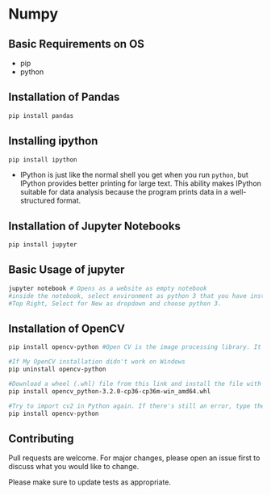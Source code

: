 # Numpy

## Basic Requirements on OS
* pip
* python

## Installation of Pandas
``` bash
pip install pandas
```
## Installing ipython
```bash
pip install ipython
```
* IPython is just like the normal shell you get when you run `python`, but IPython provides better printing for large text. This ability makes IPython suitable for data analysis because the program prints data in a well-structured format.
## Installation of Jupyter Notebooks
``` bash
pip install jupyter
```
## Basic Usage of jupyter
```bash
jupyter notebook # Opens as a website as empty notebook
#inside the notebook, select environment as python 3 that you have installed on your machine.
#Top Right, Select for New as dropdown and choose python 3.
```
## Installation of OpenCV
``` bash
pip install opencv-python #Open CV is the image processing library. It is referred as cv2.

#If My OpenCV installation didn't work on Windows
pip uninstall opencv-python

#Download a wheel (.whl) file from this link and install the file with pip. Make sure you download the correct file for your #Windows and your Python versions. For example, for Python 3.6 on Windows 64-bit you would do this:
pip install opencv_python‑3.2.0‑cp36‑cp36m‑win_amd64.whl 

#Try to import cv2 in Python again. If there's still an error, type the following again in the command line:
pip install opencv-python 
```
## Contributing
Pull requests are welcome. For major changes, please open an issue first to discuss what you would like to change.

Please make sure to update tests as appropriate.

